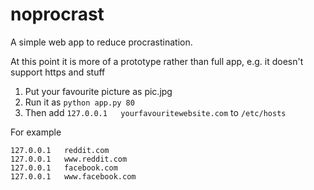 noprocrast
==========

A simple web app to reduce procrastination.

At this point it is more of a prototype rather than full app, e.g. it doesn't support https and stuff

1. Put your favourite picture as pic.jpg
2. Run it as ```python app.py 80```
3. Then add ```127.0.0.1   yourfavouritewebsite.com``` to ```/etc/hosts```

For example
```
127.0.0.1   reddit.com
127.0.0.1   www.reddit.com
127.0.0.1   facebook.com
127.0.0.1   www.facebook.com
```
